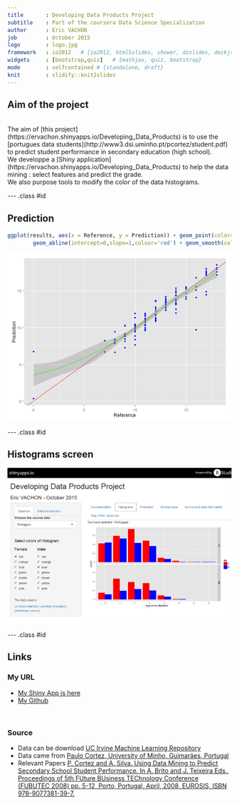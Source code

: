 ```yaml
---
title       : Developing Data Products Project
subtitle    : Part of the coursera Data Science Specialization
author      : Eric VACHON
job         : October 2015
logo        : logo.jpg
framework   : io2012   # {io2012, html5slides, shower, dzslides, deckjs...}
widgets     : [bootstrap,quiz]   # {mathjax, quiz, bootstrap}
mode        : selfcontained # {standalone, draft}
knit        : slidify::knit2slides
--- 
```

<!--
library(slidify)
setwd("D:\\_GIT_\\Developing_Data_Products")
setwd("D:\\_MOOC_\\git\\Developing_Data_Products")
publish(title = 'Developing Data Products Project', 'index.html', host = 'rpubs') 
-->

## Aim of the project
<br>
The aim of [this project](https://ervachon.shinyapps.io/Developing_Data_Products)   is to use the [portugues data students](http://www3.dsi.uminho.pt/pcortez/student.pdf) to predict student performance in secondary education (high school).  
<br>
We developpe a [Shiny application](https://ervachon.shinyapps.io/Developing_Data_Products) to help the data mining : select features and predict the grade.  
<br>
We also purpose tools to modify the color of the data histograms.  
<br>

--- .class #id 

## Prediction


```r
ggplot(results, aes(x = Reference, y = Prediction)) + geom_point(color='blue') + 
        geom_abline(intercept=0,slope=1,colour='red') + geom_smooth(color = 'green')
```

![plot of chunk unnamed-chunk-2](assets/fig/unnamed-chunk-2-1.png) 

--- .class #id  

## Histograms screen
![img](./www/screen.png)

--- .class #id  

## Links

### My URL
- [My Shiny App is here](https://ervachon.shinyapps.io/Developing_Data_Products)  
- [My Github](https://github.com/ervachon/Developing_Data_Products)  
<br>

### Source  
- Data can be download [UC Irvine Machine Learning Repository](https://archive.ics.uci.edu/ml/datasets/Student+Performance)
- Data came from [Paulo Cortez, University of Minho, Guimarães, Portugal](http://www3.dsi.uminho.pt/pcortez)
- Relevant Papers [P. Cortez and A. Silva. Using Data Mining to Predict Secondary School Student Performance. In A. Brito and J. Teixeira Eds., Proceedings of 5th FUture BUsiness TEChnology Conference (FUBUTEC 2008) pp. 5-12, Porto, Portugal, April, 2008, EUROSIS, ISBN 978-9077381-39-7.](http://www3.dsi.uminho.pt/pcortez/student.pdf)
